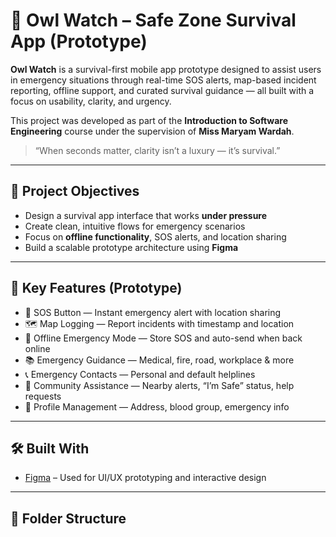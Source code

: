 # 🦉 Owl Watch – Safe Zone Survival App (Prototype)

**Owl Watch** is a survival-first mobile app prototype designed to assist users in emergency situations through real-time SOS alerts, map-based incident reporting, offline support, and curated survival guidance — all built with a focus on usability, clarity, and urgency.

This project was developed as part of the **Introduction to Software Engineering** course under the supervision of **Miss Maryam Wardah**.

> “When seconds matter, clarity isn’t a luxury — it’s survival.”

---

## 📌 Project Objectives

- Design a survival app interface that works **under pressure**
- Create clean, intuitive flows for emergency scenarios
- Focus on **offline functionality**, SOS alerts, and location sharing
- Build a scalable prototype architecture using **Figma**

---

## 🧩 Key Features (Prototype)

- 🔴 SOS Button — Instant emergency alert with location sharing  
- 🗺️ Map Logging — Report incidents with timestamp and location  
- 📴 Offline Emergency Mode — Store SOS and auto-send when back online  
- 📚 Emergency Guidance — Medical, fire, road, workplace & more  
- 📞 Emergency Contacts — Personal and default helplines  
- 🧭 Community Assistance — Nearby alerts, “I’m Safe” status, help requests  
- 👤 Profile Management — Address, blood group, emergency info

---

## 🛠️ Built With

- [Figma](https://www.figma.com/) – Used for UI/UX prototyping and interactive design

---

## 📂 Folder Structure

